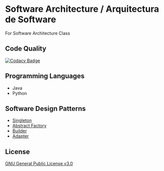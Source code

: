 # Software Architecture / Arquitectura de Software
For Software Architecture Class

## Code Quality
[![Codacy Badge](https://api.codacy.com/project/badge/Grade/b5b753549e334d3c9394fb354c375649)](https://app.codacy.com/app/Dreivko/ASO?utm_source=github.com&utm_medium=referral&utm_content=Dreivko/ASO&utm_campaign=Badge_Grade_Dashboard)

## Programming Languages
  - Java
  - Python

## Software Design Patterns
  - [Singleton](https://github.com/Dreivko/ASO/tree/master/ASO/ASO/src/Singleton)
  - [Abstract Factory](https://github.com/Dreivko/ASO/tree/master/ASO/ASO/src/abstractFactory)
  - [Builder](https://github.com/Dreivko/ASO/tree/master/ASO/ASO/src/builder)
  - [Adapter](https://github.com/Dreivko/ASO/tree/master/ASO/ASO/src/adapter)

## License
[GNU General Public License v3.0](https://choosealicense.com/licenses/gpl-3.0/)
